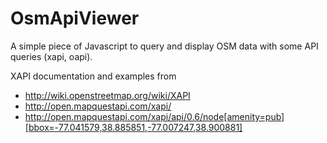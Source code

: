 OsmApiViewer
===========

A simple piece of Javascript to query and display OSM data with some API queries (xapi, oapi).

XAPI documentation and examples from
* http://wiki.openstreetmap.org/wiki/XAPI
* http://open.mapquestapi.com/xapi/
* http://open.mapquestapi.com/xapi/api/0.6/node[amenity=pub][bbox=-77.041579,38.885851,-77.007247,38.900881]
